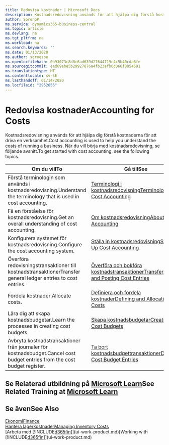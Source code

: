 ```yaml
---
title: Redovisa kostnader | Microsoft Docs
description: Kostnadsredovisning används för att hjälpa dig förstå kostnaderna för att driva en verksamhet. När du vill börja med kostnadsredovisning, se följande avsnitt.
author: SorenGP
ms.service: dynamics365-business-central
ms.topic: article
ms.devlang: na
ms.tgt_pltfrm: na
ms.workload: na
ms.search.keywords: ''
ms.date: 01/13/2020
ms.author: sgroespe
ms.openlocfilehash: 0b93073c8d8c6ad639d27644719c4c5b40cda6fe
ms.sourcegitcommit: ead69ebe5b29927876a4fb23afb6c066f8854591
ms.translationtype: HT
ms.contentlocale: sv-SE
ms.lasthandoff: 01/14/2020
ms.locfileid: "2952656"
---
```

# <a name="accounting-for-costs"></a><span data-ttu-id="3c303-104">Redovisa kostnader</span><span class="sxs-lookup"><span data-stu-id="3c303-104">Accounting for Costs</span></span>
<span data-ttu-id="3c303-105">Kostnadsredovisning används för att hjälpa dig förstå kostnaderna för att driva en verksamhet.</span><span class="sxs-lookup"><span data-stu-id="3c303-105">Cost accounting is used to help you understand the costs of running a business.</span></span> <span data-ttu-id="3c303-106">När du vill börja med kostnadsredovisning, se följande avsnitt.</span><span class="sxs-lookup"><span data-stu-id="3c303-106">To get started with cost accounting, see the following topics.</span></span>  

|<span data-ttu-id="3c303-107">Om du vill</span><span class="sxs-lookup"><span data-stu-id="3c303-107">To</span></span>|<span data-ttu-id="3c303-108">Gå till</span><span class="sxs-lookup"><span data-stu-id="3c303-108">See</span></span>|  
|--------|---------|  
|<span data-ttu-id="3c303-109">Förstå terminologin som används i kostnadsredovisning.</span><span class="sxs-lookup"><span data-stu-id="3c303-109">Understand the terminology that is used in cost accounting.</span></span>|[<span data-ttu-id="3c303-110">Terminologi i kostnadsredovisning</span><span class="sxs-lookup"><span data-stu-id="3c303-110">Terminology in Cost Accounting</span></span>](finance-terminology-in-cost-accounting.md)|  
|<span data-ttu-id="3c303-111">Få en förståelse för kostnadsredovisning.</span><span class="sxs-lookup"><span data-stu-id="3c303-111">Get an overall understanding of cost accounting.</span></span>|[<span data-ttu-id="3c303-112">Om kostnadsredovisning</span><span class="sxs-lookup"><span data-stu-id="3c303-112">About Cost Accounting</span></span>](finance-about-cost-accounting.md)|  
|<span data-ttu-id="3c303-113">Konfigurera systemet för kostnadsredovisning.</span><span class="sxs-lookup"><span data-stu-id="3c303-113">Configure the cost accounting system.</span></span>|[<span data-ttu-id="3c303-114">Ställa in kostnadsredovisning</span><span class="sxs-lookup"><span data-stu-id="3c303-114">Setting Up Cost Accounting</span></span>](finance-set-up-cost-accounting.md)|  
|<span data-ttu-id="3c303-115">Överföra redovisningstransaktioner till kostnadstransaktioner</span><span class="sxs-lookup"><span data-stu-id="3c303-115">Transfer general ledger entries to cost entries.</span></span>|[<span data-ttu-id="3c303-116">Överföra och bokföra kostnadstransaktioner</span><span class="sxs-lookup"><span data-stu-id="3c303-116">Transferring and Posting Cost Entries</span></span>](finance-transfer-and-post-cost-entries.md)|  
|<span data-ttu-id="3c303-117">Fördela kostnader.</span><span class="sxs-lookup"><span data-stu-id="3c303-117">Allocate costs.</span></span>|[<span data-ttu-id="3c303-118">Definiera och fördela kostnader</span><span class="sxs-lookup"><span data-stu-id="3c303-118">Defining and Allocating Costs</span></span>](finance-define-and-allocate-costs.md)|  
|<span data-ttu-id="3c303-119">Lära dig att skapa kostnadsbudgetar.</span><span class="sxs-lookup"><span data-stu-id="3c303-119">Learn the processes in creating cost budgets.</span></span>|[<span data-ttu-id="3c303-120">Skapa kostnadsbudgetar</span><span class="sxs-lookup"><span data-stu-id="3c303-120">Creating Cost Budgets</span></span>](finance-create-cost-budgets.md)|
|<span data-ttu-id="3c303-121">Avbryta kostnadstransaktioner från journaler för kostnadsbudget.</span><span class="sxs-lookup"><span data-stu-id="3c303-121">Cancel cost budget entries from the cost budget register.</span></span>|[<span data-ttu-id="3c303-122">Ta bort kostnadsbudgettransaktioner</span><span class="sxs-lookup"><span data-stu-id="3c303-122">Deleting Cost Budget Entries</span></span>](finance-how-to-delete-cost-budget-entries.md)|

## <a name="see-related-training-at-microsoft-learnlearnpathsuse-cost-accounting-dynamics-365-business-central"></a><span data-ttu-id="3c303-123">Se Relaterad utbildning på [Microsoft Learn](/learn/paths/use-cost-accounting-dynamics-365-business-central/)</span><span class="sxs-lookup"><span data-stu-id="3c303-123">See Related Training at [Microsoft Learn](/learn/paths/use-cost-accounting-dynamics-365-business-central/)</span></span>

## <a name="see-also"></a><span data-ttu-id="3c303-124">Se även</span><span class="sxs-lookup"><span data-stu-id="3c303-124">See Also</span></span>  
[<span data-ttu-id="3c303-125">Ekonomi</span><span class="sxs-lookup"><span data-stu-id="3c303-125">Finance</span></span>](finance.md)  
[<span data-ttu-id="3c303-126">Hantera lagerkostnader</span><span class="sxs-lookup"><span data-stu-id="3c303-126">Managing Inventory Costs</span></span>](finance-manage-inventory-costs.md)  
<span data-ttu-id="3c303-127">[Arbeta med [!INCLUDE[d365fin](includes/d365fin_md.md)]](ui-work-product.md)</span><span class="sxs-lookup"><span data-stu-id="3c303-127">[Working with [!INCLUDE[d365fin](includes/d365fin_md.md)]](ui-work-product.md)</span></span>
